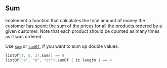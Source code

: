 ## Sum

Implement a function that calculates the total amount of money the customer has spent:
the sum of the prices for all the products ordered by a given customer. 
Note that each product should be counted as many times as it was ordered.

Use
[`sum`](https://kotlinlang.org/api/latest/jvm/stdlib/kotlin.collections/sum.html) or 
[`sumOf`](https://kotlinlang.org/api/latest/jvm/stdlib/kotlin.collections/sum-of.html), if you want to sum up double values.

```kotlin
listOf(1, 5, 3).sum() == 9
listOf("a", "b", "cc").sumOf { it.length } == 4
```
